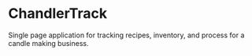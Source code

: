 # ChandlerTrack
Single page application for tracking recipes, inventory, and process for a candle making business. 
